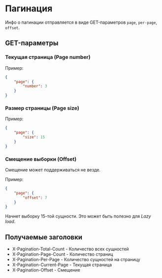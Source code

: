 Пагинация
===

Инфо о пагинации отправляется в виде GET-параметров `page`, `per-page`, `offset`.

## GET-параметры

### Текущая страница (Page number)

Пример:

```json
{
	"page": {
        "number": 3
    }
}
```

### Размер страницы (Page size)

Пример:

```json
{
    "page": {
        "size": 15
    }
}
```

### Смещение выборки (Offset)

Смещение может поддерживаться не везде.

Пример:

```json
{
    "page": {
        "offset": 7
    }
}
```

Начнет выборку 15-той сущности. Это может быть полезно для *Lazy load*.

## Получаемые заголовки

* X-Pagination-Total-Count - Количество всех сущностей
* X-Pagination-Page-Count - Количество страниц
* X-Pagination-Per-Page - Количество сущностей на страницу
* X-Pagination-Current-Page - Текущая страница
* X-Pagination-Offset - Смещение

